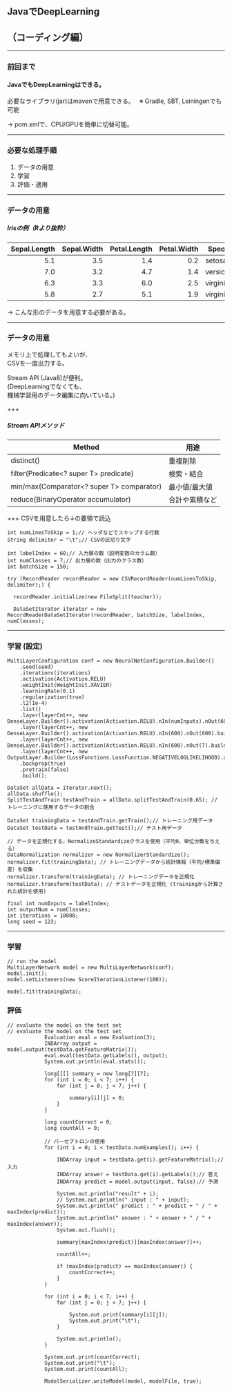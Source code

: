 ## JavaでDeepLearning
## （コーディング編）

---
### 前回まで
#### JavaでもDeepLearningはできる。
必要なライブラリ(jar)はmavenで用意できる。  
※ Gradle, SBT, Leiningenでも可能   




-> pom.xmlで、CPU/GPUを簡単に切替可能。  

---
### 必要な処理手順
1. データの用意
2. 学習
3. 評価・適用

---
### データの用意
##### Irisの例（Rより抜粋）
|Sepal.Length|Sepal.Width|Petal.Length|Petal.Width|Species|
|--:|--:|--:|--:|--|
|5.1|3.5|1.4|0.2|setosa|
|7.0|3.2|4.7|1.4|versicolor|
|6.3|3.3|6.0|2.5|virginica|
|5.8|2.7|5.1|1.9|virginica|

-> こんな形のデータを用意する必要がある。

---
### データの用意
メモリ上で処理してもよいが、   
CSVを一度出力する。  




Stream API (Java8)が便利。   
(DeepLearningでなくても、    
機械学習用のデータ編集に向いている。)

+++
##### Stream APIメソッド
|Method|用途|
|--|--|
|distinct()|重複削除|
|filter(Predicate<? super T> predicate)|検索・結合|
|min/max(Comparator<? super T> comparator)|最小値/最大値|
|reduce(BinaryOperator<T> accumulator)|合計や累積など|

+++
CSVを用意したら↓の要領で読込
```
int numLinesToSkip = 1;// ヘッダなどでスキップする行数
String delimiter = "\t";// CSVの区切り文字

int labelIndex = 60;// 入力層の数（説明変数のカラム数）
int numClasses = 7;// 出力層の数（出力のクラス数）
int batchSize = 150;

try (RecordReader recordReader = new CSVRecordReader(numLinesToSkip, delimiter);) {

  recordReader.initialize(new FileSplit(teacher));

  DataSetIterator iterator = new RecordReaderDataSetIterator(recordReader, batchSize, labelIndex, numClasses);

```

---
### 学習 (設定)
```
MultiLayerConfiguration conf = new NeuralNetConfiguration.Builder()
    .seed(seed)
    .iterations(iterations)
    .activation(Activation.RELU)
    .weightInit(WeightInit.XAVIER)
    .learningRate(0.1)
    .regularization(true)
    .l2(1e-4)
    .list()
    .layer(layerCnt++, new DenseLayer.Builder().activation(Activation.RELU).nIn(numInputs).nOut(600).build())
    .layer(layerCnt++, new DenseLayer.Builder().activation(Activation.RELU).nIn(600).nOut(600).build())
    .layer(layerCnt++, new DenseLayer.Builder().activation(Activation.RELU).nIn(600).nOut(7).build())
    .layer(layerCnt++, new OutputLayer.Builder(LossFunctions.LossFunction.NEGATIVELOGLIKELIHOOD).activation(Activation.SOFTMAX).nIn(7).nOut(outputNum).build())
    .backprop(true)
    .pretrain(false)
    .build();
```

```
DataSet allData = iterator.next();
allData.shuffle();
SplitTestAndTrain testAndTrain = allData.splitTestAndTrain(0.65); // トレーニングに使用するデータの割合

DataSet trainingData = testAndTrain.getTrain();// トレーニング用データ
DataSet testData = testAndTrain.getTest();// テスト用データ

// データを正規化する。NormalizeStandardizeクラスを使用（平均0、単位分散を与える）
DataNormalization normalizer = new NormalizerStandardize();
normalizer.fit(trainingData); // トレーニングデータから統計情報（平均/標準偏差）を収集
normalizer.transform(trainingData); // トレーニングデータを正規化
normalizer.transform(testData); // テストデータを正規化 (trainingから計算された統計を使用)

final int numInputs = labelIndex;
int outputNum = numClasses;
int iterations = 10000;
long seed = 123;
```

---
### 学習
```
// run the model
MultiLayerNetwork model = new MultiLayerNetwork(conf);
model.init();
model.setListeners(new ScoreIterationListener(100));

model.fit(trainingData);
```

### 評価
```
// evaluate the model on the test set
// evaluate the model on the test set
			Evaluation eval = new Evaluation(3);
			INDArray output = model.output(testData.getFeatureMatrix());
			eval.eval(testData.getLabels(), output);
			System.out.println(eval.stats());

			long[][] summary = new long[7][7];
			for (int i = 0; i < 7; i++) {
				for (int j = 0; j < 7; j++) {

					summary[i][j] = 0;
				}
			}

			long countCorrect = 0;
			long countAll = 0;

			// パーセプトロンの使用
			for (int i = 0; i < testData.numExamples(); i++) {

				INDArray input = testData.get(i).getFeatureMatrix();// 入力
				INDArray answer = testData.get(i).getLabels();// 答え
				INDArray predict = model.output(input, false);// 予測

				System.out.println("result" + i);
				// System.out.println(" input : " + input);
				System.out.println(" predict : " + predict + " / " + maxIndex(predict));
				System.out.println(" answer : " + answer + " / " + maxIndex(answer));
				System.out.flush();

				summary[maxIndex(predict)][maxIndex(answer)]++;

				countAll++;

				if (maxIndex(predict) == maxIndex(answer)) {
					countCorrect++;
				}
			}

			for (int i = 0; i < 7; i++) {
				for (int j = 0; j < 7; j++) {

					System.out.print(summary[i][j]);
					System.out.print("\t");
				}

				System.out.println();
			}

			System.out.print(countCorrect);
			System.out.print("\t");
			System.out.print(countAll);

			ModelSerializer.writeModel(model, modelFile, true);
```
